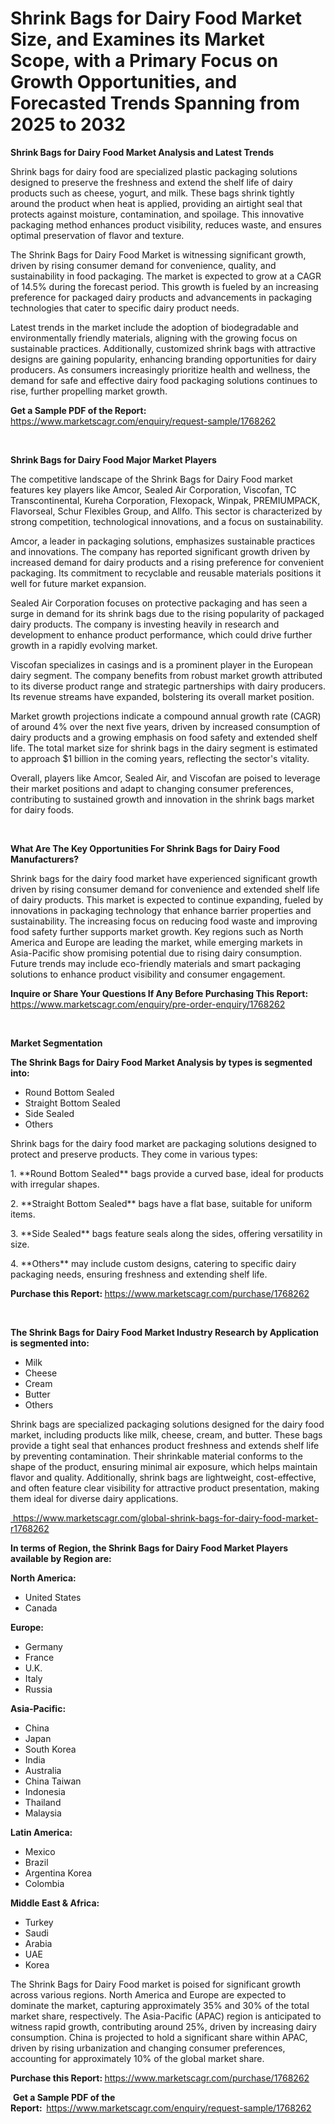 <p><h1>Shrink Bags for Dairy Food Market Size, and Examines its Market Scope, with a Primary Focus on Growth Opportunities, and Forecasted Trends Spanning from 2025 to 2032</h1></p><p><strong>Shrink Bags for Dairy Food Market Analysis and Latest Trends</strong></p>
<p><p>Shrink bags for dairy food are specialized plastic packaging solutions designed to preserve the freshness and extend the shelf life of dairy products such as cheese, yogurt, and milk. These bags shrink tightly around the product when heat is applied, providing an airtight seal that protects against moisture, contamination, and spoilage. This innovative packaging method enhances product visibility, reduces waste, and ensures optimal preservation of flavor and texture.</p><p>The Shrink Bags for Dairy Food Market is witnessing significant growth, driven by rising consumer demand for convenience, quality, and sustainability in food packaging. The market is expected to grow at a CAGR of 14.5% during the forecast period. This growth is fueled by an increasing preference for packaged dairy products and advancements in packaging technologies that cater to specific dairy product needs. </p><p>Latest trends in the market include the adoption of biodegradable and environmentally friendly materials, aligning with the growing focus on sustainable practices. Additionally, customized shrink bags with attractive designs are gaining popularity, enhancing branding opportunities for dairy producers. As consumers increasingly prioritize health and wellness, the demand for safe and effective dairy food packaging solutions continues to rise, further propelling market growth.</p></p>
<p><strong>Get a Sample PDF of the Report:&nbsp;</strong> <a href="https://www.marketscagr.com/enquiry/request-sample/1768262?utm_campaign=3651&utm_medium=2&utm_source=Github&utm_content=ia&utm_term=19042025&utm_id=shrink-bags-for-dairy-food">https://www.marketscagr.com/enquiry/request-sample/1768262</a></p>
<p>&nbsp;</p>
<p><strong>Shrink Bags for Dairy Food Major Market Players</strong></p>
<p><p>The competitive landscape of the Shrink Bags for Dairy Food market features key players like Amcor, Sealed Air Corporation, Viscofan, TC Transcontinental, Kureha Corporation, Flexopack, Winpak, PREMIUMPACK, Flavorseal, Schur Flexibles Group, and Allfo. This sector is characterized by strong competition, technological innovations, and a focus on sustainability.</p><p>Amcor, a leader in packaging solutions, emphasizes sustainable practices and innovations. The company has reported significant growth driven by increased demand for dairy products and a rising preference for convenient packaging. Its commitment to recyclable and reusable materials positions it well for future market expansion.</p><p>Sealed Air Corporation focuses on protective packaging and has seen a surge in demand for its shrink bags due to the rising popularity of packaged dairy products. The company is investing heavily in research and development to enhance product performance, which could drive further growth in a rapidly evolving market.</p><p>Viscofan specializes in casings and is a prominent player in the European dairy segment. The company benefits from robust market growth attributed to its diverse product range and strategic partnerships with dairy producers. Its revenue streams have expanded, bolstering its overall market position.</p><p>Market growth projections indicate a compound annual growth rate (CAGR) of around 4% over the next five years, driven by increased consumption of dairy products and a growing emphasis on food safety and extended shelf life. The total market size for shrink bags in the dairy segment is estimated to approach $1 billion in the coming years, reflecting the sector's vitality.</p><p>Overall, players like Amcor, Sealed Air, and Viscofan are poised to leverage their market positions and adapt to changing consumer preferences, contributing to sustained growth and innovation in the shrink bags market for dairy foods.</p></p>
<p>&nbsp;</p>
<p><strong>What Are The Key Opportunities For Shrink Bags for Dairy Food Manufacturers?</strong></p>
<p><p>Shrink bags for the dairy food market have experienced significant growth driven by rising consumer demand for convenience and extended shelf life of dairy products. This market is expected to continue expanding, fueled by innovations in packaging technology that enhance barrier properties and sustainability. The increasing focus on reducing food waste and improving food safety further supports market growth. Key regions such as North America and Europe are leading the market, while emerging markets in Asia-Pacific show promising potential due to rising dairy consumption. Future trends may include eco-friendly materials and smart packaging solutions to enhance product visibility and consumer engagement.</p></p>
<p><strong>Inquire or Share Your Questions If Any Before Purchasing This Report:</strong> <a href="https://www.marketscagr.com/enquiry/pre-order-enquiry/1768262?utm_campaign=3651&utm_medium=2&utm_source=Github&utm_content=ia&utm_term=19042025&utm_id=shrink-bags-for-dairy-food">https://www.marketscagr.com/enquiry/pre-order-enquiry/1768262</a></p>
<p>&nbsp;</p>
<p><strong>Market Segmentation</strong></p>
<p><strong>The Shrink Bags for Dairy Food Market Analysis by types is segmented into:</strong></p>
<p><ul><li>Round Bottom Sealed</li><li>Straight Bottom Sealed</li><li>Side Sealed</li><li>Others</li></ul></p>
<p><p>Shrink bags for the dairy food market are packaging solutions designed to protect and preserve products. They come in various types: </p><p>1. **Round Bottom Sealed** bags provide a curved base, ideal for products with irregular shapes.  </p><p>2. **Straight Bottom Sealed** bags have a flat base, suitable for uniform items.  </p><p>3. **Side Sealed** bags feature seals along the sides, offering versatility in size.  </p><p>4. **Others** may include custom designs, catering to specific dairy packaging needs, ensuring freshness and extending shelf life.</p></p>
<p><strong>Purchase this Report:&nbsp;</strong><a href="https://www.marketscagr.com/purchase/1768262?utm_campaign=3651&utm_medium=2&utm_source=Github&utm_content=ia&utm_term=19042025&utm_id=shrink-bags-for-dairy-food">https://www.marketscagr.com/purchase/1768262</a></p>
<p>&nbsp;</p>
<p><strong>The Shrink Bags for Dairy Food Market Industry Research by Application is segmented into:</strong></p>
<p><ul><li>Milk</li><li>Cheese</li><li>Cream</li><li>Butter</li><li>Others</li></ul></p>
<p><p>Shrink bags are specialized packaging solutions designed for the dairy food market, including products like milk, cheese, cream, and butter. These bags provide a tight seal that enhances product freshness and extends shelf life by preventing contamination. Their shrinkable material conforms to the shape of the product, ensuring minimal air exposure, which helps maintain flavor and quality. Additionally, shrink bags are lightweight, cost-effective, and often feature clear visibility for attractive product presentation, making them ideal for diverse dairy applications.</p></p>
<p><a href="https://www.marketscagr.com/global-shrink-bags-for-dairy-food-market-r1768262?utm_campaign=3651&utm_medium=2&utm_source=Github&utm_content=ia&utm_term=19042025&utm_id=shrink-bags-for-dairy-food">&nbsp;https://www.marketscagr.com/global-shrink-bags-for-dairy-food-market-r1768262</a></p>
<p><strong>In terms of Region, the Shrink Bags for Dairy Food Market Players available by Region are:</strong></p>
<p>
    <p> <strong> North America: </strong>
        <ul>
            <li>United States</li>
            <li>Canada</li>
        </ul>
        </p> 
    <p> <strong> Europe: </strong>
        <ul>
            <li>Germany</li>
            <li>France</li>
            <li>U.K.</li>
            <li>Italy</li>
            <li>Russia</li>
        </ul>
        </p> 
    <p> <strong> Asia-Pacific: </strong>
        <ul>
            <li>China</li>
            <li>Japan</li>
            <li>South Korea</li>
            <li>India</li>
            <li>Australia</li>
            <li>China Taiwan</li>
            <li>Indonesia</li>
            <li>Thailand</li>
            <li>Malaysia</li>
        </ul>
        </p> 
    <p> <strong> Latin America: </strong>
        <ul>
            <li>Mexico</li>
            <li>Brazil</li>
            <li>Argentina Korea</li>
            <li>Colombia</li>
        </ul>
        </p> 
    <p> <strong> Middle East & Africa: </strong>
        <ul>
            <li>Turkey</li>
            <li>Saudi</li>
            <li>Arabia</li>
            <li>UAE</li>
            <li>Korea</li>
        </ul>
    </p>
    </p>
<p><p>The Shrink Bags for Dairy Food market is poised for significant growth across various regions. North America and Europe are expected to dominate the market, capturing approximately 35% and 30% of the total market share, respectively. The Asia-Pacific (APAC) region is anticipated to witness rapid growth, contributing around 25%, driven by increasing dairy consumption. China is projected to hold a significant share within APAC, driven by rising urbanization and changing consumer preferences, accounting for approximately 10% of the global market share.</p></p>
<p><strong>Purchase this Report: </strong><a href="https://www.marketscagr.com/purchase/1768262?utm_campaign=3651&utm_medium=2&utm_source=Github&utm_content=ia&utm_term=19042025&utm_id=shrink-bags-for-dairy-food">https://www.marketscagr.com/purchase/1768262</a></p>
<p>&nbsp;<strong>Get a Sample PDF of the Report:&nbsp;&nbsp;</strong><a href="https://www.marketscagr.com/enquiry/request-sample/1768262?utm_campaign=3651&utm_medium=2&utm_source=Github&utm_content=ia&utm_term=19042025&utm_id=shrink-bags-for-dairy-food">https://www.marketscagr.com/enquiry/request-sample/1768262</a></p>
<p><strong></strong></p>
<p><p></p><p></p><p></p></p>